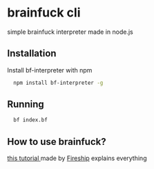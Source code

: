 
# brainfuck cli
simple brainfuck interpreter made in node.js


## Installation

Install bf-interpreter with npm

```bash
  npm install bf-interpreter -g
```

## Running

```bash
  bf index.bf
```
## How to use brainfuck?
[this tutorial ](https://www.youtube.com/watch?v=hdHjjBS4cs8)made by [Fireship](https://www.youtube.com/@Fireship) explains everything